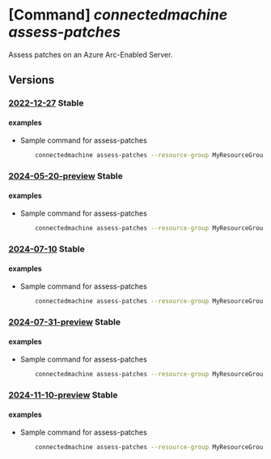 # [Command] _connectedmachine assess-patches_

Assess patches on an Azure Arc-Enabled Server.

## Versions

### [2022-12-27](/Resources/mgmt-plane/L3N1YnNjcmlwdGlvbnMve30vcmVzb3VyY2Vncm91cHMve30vcHJvdmlkZXJzL21pY3Jvc29mdC5oeWJyaWRjb21wdXRlL21hY2hpbmVzL3t9L2Fzc2Vzc3BhdGNoZXM=/2022-12-27.xml) **Stable**

<!-- mgmt-plane /subscriptions/{}/resourcegroups/{}/providers/microsoft.hybridcompute/machines/{}/assesspatches 2022-12-27 -->

#### examples

- Sample command for assess-patches
    ```bash
        connectedmachine assess-patches --resource-group MyResourceGroup --name MyMachine
    ```

### [2024-05-20-preview](/Resources/mgmt-plane/L3N1YnNjcmlwdGlvbnMve30vcmVzb3VyY2Vncm91cHMve30vcHJvdmlkZXJzL21pY3Jvc29mdC5oeWJyaWRjb21wdXRlL21hY2hpbmVzL3t9L2Fzc2Vzc3BhdGNoZXM=/2024-05-20-preview.xml) **Stable**

<!-- mgmt-plane /subscriptions/{}/resourcegroups/{}/providers/microsoft.hybridcompute/machines/{}/assesspatches 2024-05-20-preview -->

#### examples

- Sample command for assess-patches
    ```bash
        connectedmachine assess-patches --resource-group MyResourceGroup --name MyMachine
    ```

### [2024-07-10](/Resources/mgmt-plane/L3N1YnNjcmlwdGlvbnMve30vcmVzb3VyY2Vncm91cHMve30vcHJvdmlkZXJzL21pY3Jvc29mdC5oeWJyaWRjb21wdXRlL21hY2hpbmVzL3t9L2Fzc2Vzc3BhdGNoZXM=/2024-07-10.xml) **Stable**

<!-- mgmt-plane /subscriptions/{}/resourcegroups/{}/providers/microsoft.hybridcompute/machines/{}/assesspatches 2024-07-10 -->

#### examples

- Sample command for assess-patches
    ```bash
        connectedmachine assess-patches --resource-group MyResourceGroup --name MyMachine
    ```

### [2024-07-31-preview](/Resources/mgmt-plane/L3N1YnNjcmlwdGlvbnMve30vcmVzb3VyY2Vncm91cHMve30vcHJvdmlkZXJzL21pY3Jvc29mdC5oeWJyaWRjb21wdXRlL21hY2hpbmVzL3t9L2Fzc2Vzc3BhdGNoZXM=/2024-07-31-preview.xml) **Stable**

<!-- mgmt-plane /subscriptions/{}/resourcegroups/{}/providers/microsoft.hybridcompute/machines/{}/assesspatches 2024-07-31-preview -->

#### examples

- Sample command for assess-patches
    ```bash
        connectedmachine assess-patches --resource-group MyResourceGroup --name MyMachine
    ```

### [2024-11-10-preview](/Resources/mgmt-plane/L3N1YnNjcmlwdGlvbnMve30vcmVzb3VyY2Vncm91cHMve30vcHJvdmlkZXJzL21pY3Jvc29mdC5oeWJyaWRjb21wdXRlL21hY2hpbmVzL3t9L2Fzc2Vzc3BhdGNoZXM=/2024-11-10-preview.xml) **Stable**

<!-- mgmt-plane /subscriptions/{}/resourcegroups/{}/providers/microsoft.hybridcompute/machines/{}/assesspatches 2024-11-10-preview -->

#### examples

- Sample command for assess-patches
    ```bash
        connectedmachine assess-patches --resource-group MyResourceGroup --name MyMachine
    ```
